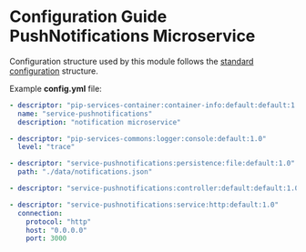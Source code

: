 # Configuration Guide <br/> PushNotifications Microservice

Configuration structure used by this module follows the 
[standard configuration](https://github.com/pip-services/pip-services/blob/master/usage/Configuration.md) 
structure.

Example **config.yml** file:

```yaml
- descriptor: "pip-services-container:container-info:default:default:1.0"
  name: "service-pushnotifications"
  description: "notification microservice"

- descriptor: "pip-services-commons:logger:console:default:1.0"
  level: "trace"

- descriptor: "service-pushnotifications:persistence:file:default:1.0"
  path: "./data/notifications.json"

- descriptor: "service-pushnotifications:controller:default:default:1.0"

- descriptor: "service-pushnotifications:service:http:default:1.0"
  connection:
    protocol: "http"
    host: "0.0.0.0"
    port: 3000
```

